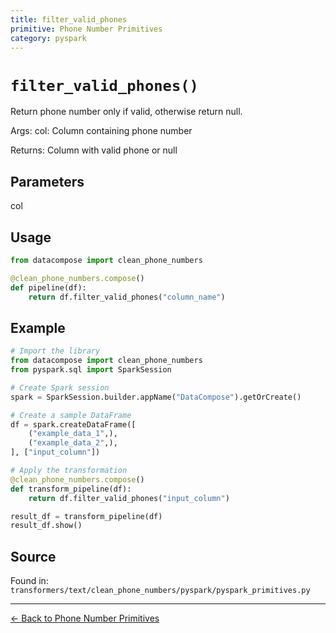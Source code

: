 ```yaml
---
title: filter_valid_phones
primitive: Phone Number Primitives
category: pyspark
---
```


# `filter_valid_phones()`

Return phone number only if valid, otherwise return null.

Args:
    col: Column containing phone number
    
Returns:
    Column with valid phone or null

## Parameters

col

## Usage

```python
from datacompose import clean_phone_numbers

@clean_phone_numbers.compose()
def pipeline(df):
    return df.filter_valid_phones("column_name")
```

## Example

```python
# Import the library
from datacompose import clean_phone_numbers
from pyspark.sql import SparkSession

# Create Spark session
spark = SparkSession.builder.appName("DataCompose").getOrCreate()

# Create a sample DataFrame
df = spark.createDataFrame([
    ("example_data_1",),
    ("example_data_2",),
], ["input_column"])

# Apply the transformation
@clean_phone_numbers.compose()
def transform_pipeline(df):
    return df.filter_valid_phones("input_column")

result_df = transform_pipeline(df)
result_df.show()
```

## Source

Found in: `transformers/text/clean_phone_numbers/pyspark/pyspark_primitives.py`

---
[← Back to Phone Number Primitives](/primitives/phone-numbers)
